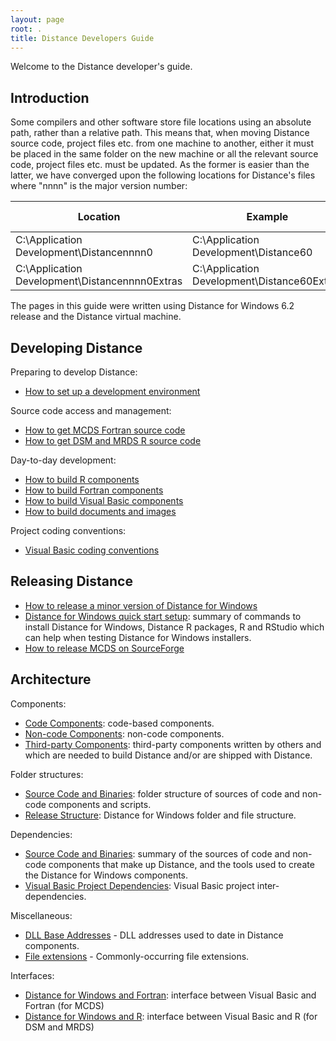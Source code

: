 ```yaml
---
layout: page
root: .
title: Distance Developers Guide
---
```


Welcome to the Distance developer's guide.

## Introduction

Some compilers and other software store file locations using an absolute path, rather than a relative path. This means that, when moving Distance source code, project files etc. from one machine to another, either it must be placed in the same folder on the new machine or all the relevant source code, project files etc. must be updated. As the former is easier than the latter, we have converged upon the following locations for Distance's files where "nnnn" is the major version number:

| Location | Example | Short-hand in this guide |
| -------- | ------- | ------------------------ |
| C:\Application Development\Distancennnn0 | C:\Application Development\Distance60 | %BASE% |
| C:\Application Development\Distancennnn0Extras | C:\Application Development\Distance60Extras | %BASE%Extras |

The pages in this guide were written using Distance for Windows 6.2 release and the Distance virtual machine.

## Developing Distance

Preparing to develop Distance:

* [How to set up a development environment](./developer/SetUpDevelopmentEnvironment.html)

Source code access and management:

* [How to get MCDS Fortran source code](./developer/McdsSourceCode.html)
* [How to get DSM and MRDS R source code](./developer/DsmMrdsSourceCode.html)

Day-to-day development:

* [How to build R components](./developer/BuildR.html)
* [How to build Fortran components](./developer/BuildFortran.html)
* [How to build Visual Basic components](./developer/BuildVisualBasic.html)
* [How to build documents and images](./developer/BuildDocumentsImages.html)

Project coding conventions:

* [Visual Basic coding conventions](./developer/VisualBasicCodingConventions.html)

## Releasing Distance

* [How to release a minor version of Distance for Windows](./developer/ReleaseMinor.html)
* [Distance for Windows quick start setup](./developer/QuickStartSetup.html): summary of commands to install Distance for Windows, Distance R packages, R and RStudio which can help when testing Distance for Windows installers.
* [How to release MCDS on SourceForge](./developer/ReleaseMcds.html)

## Architecture

Components:

* [Code Components](./developer/CodeComponents.html): code-based components.
* [Non-code Components](./developer/NonCodeComponents.html): non-code components.
* [Third-party Components](./developer/ThirdPartyComponents.html): third-party components written by others and which are needed to build Distance and/or are shipped with Distance.

Folder structures:

* [Source Code and Binaries](./developer/SourceCodeAndBinaries.html): folder structure of sources of code and non-code components and scripts.
* [Release Structure](./developer/ReleaseStructure.html): Distance for Windows folder and file structure.

Dependencies:

* [Source Code and Binaries](./developer/SourceCodeAndBinaries.html): summary of the sources of code and non-code components that make up Distance, and the tools used to create the Distance for Windows components. 
* [Visual Basic Project Dependencies](./developer/VisualBasicProjectDependencies.html): Visual Basic project inter-dependencies.

Miscellaneous:

* [DLL Base Addresses](./developer/DllBaseAddresses.html) - DLL addresses used to date in Distance components.
* [File extensions](./developer/FileExtensions.html) - Commonly-occurring file extensions.

Interfaces:

* [Distance for Windows and Fortran](./developer/ArchitectureFortran.html): interface between Visual Basic and Fortran (for MCDS)
* [Distance for Windows and R](./developer/ArchitectureR.html): interface between Visual Basic and R (for DSM and MRDS)
